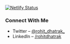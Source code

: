 [![Netlify Status](https://api.netlify.com/api/v1/badges/48cae660-ae4b-49c9-93ce-863a966582e9/deploy-status)](https://app.netlify.com/sites/enwise/deploys)

### Connect With Me
- Twitter – [@rohit_dhatrak_](https://twitter.com/rohit_dhatrak_)
- LinkedIn – [/rohitdhatrak](https://www.linkedin.com/in/rohitdhatrak)
